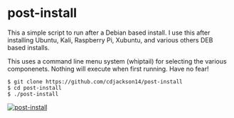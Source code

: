 # post-install
This a simple script to run after a Debian based install. I use this after installing Ubuntu, Kali, Raspberry Pi, Xubuntu, and various others DEB based installs.

This uses a command line menu system (whiptail) for selecting the various componenets.  Nothing will execute when first running.  Have no fear!

    $ git clone https://github.com/cdjackson14/post-install
    $ cd post-install
    $ ./post-install

[![post-install](https://raw.githubusercontent.com/cdjackson14/post-install/master/post-install.png "post-install")](https://raw.githubusercontent.com/cdjackson14/post-install/ "post-install")
